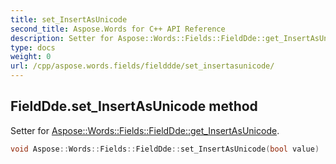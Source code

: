 ```yaml
---
title: set_InsertAsUnicode
second_title: Aspose.Words for C++ API Reference
description: Setter for Aspose::Words::Fields::FieldDde::get_InsertAsUnicode. 
type: docs
weight: 0
url: /cpp/aspose.words.fields/fielddde/set_insertasunicode/
---
```

## FieldDde.set_InsertAsUnicode method


Setter for [Aspose::Words::Fields::FieldDde::get_InsertAsUnicode](../get_insertasunicode/).

```cpp
void Aspose::Words::Fields::FieldDde::set_InsertAsUnicode(bool value)
```

